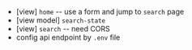 - [view] `home` -- use a form and jump to `search` page
- [view model] `search-state`
- [view] `search` -- need CORS
- config api endpoint by `.env` file
